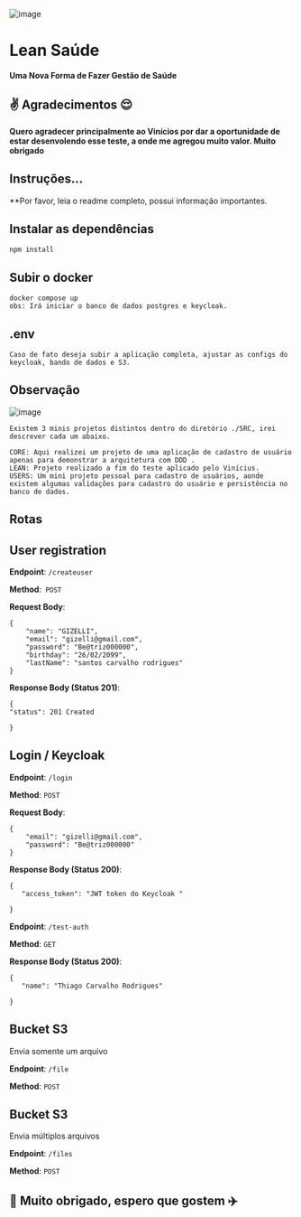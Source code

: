 ![image](https://github.com/thiagocarvalhorodrigues/leanSaude/assets/23345809/53ee0d43-364f-4e82-8921-34f062f452e8)

# Lean Saúde
**Uma Nova Forma de Fazer Gestão de Saúde**

##  :v: Agradecimentos :relieved:

**Quero agradecer principalmente ao Vinícios por dar a oportunidade de estar desenvolendo esse teste, a onde me agregou muito valor. Muito obrigado** 

## Instruções...

**Por favor, leia o readme completo, possui informação importantes.

## Instalar as dependências
```
npm install
```
## Subir o docker
```
docker compose up
obs: Irá iniciar o banco de dados postgres e keycloak.
```
## .env
```
Caso de fato deseja subir a aplicação completa, ajustar as configs do keycloak, bando de dados e S3.
```
##  Observação
![image](https://github.com/thiagocarvalhorodrigues/leanSaude/assets/23345809/78362b53-6892-476c-a7e1-250aee7d43aa)
```
Existem 3 minis projetos distintos dentro do diretório ./SRC, irei descrever cada um abaixo.

CORE: Aqui realizei um projeto de uma aplicação de cadastro de usuário apenas para demonstrar a arquitetura com DDD .
LEAN: Projeto realizado a fim do teste aplicado pelo Vinícius.
USERS: Um mini projeto pessoal para cadastro de usuários, aonde existem algumas validações para cadastro do usuário e persistência no banco de dados.
```

## Rotas

## User registration
**Endpoint**: ```/createuser```

**Method**:``` POST```

**Request Body**:

```
{
    "name": "GIZELLI",
    "email": "gizelli@gmail.com",
    "password": "Be@triz000000",
    "birthday": "26/02/2099",
    "lastName": "santos carvalho rodrigues"
}

```
**Response Body (Status 201)**:

```
{
"status": 201 Created

}

```

## Login / Keycloak
**Endpoint**: ```/login```

**Method**: ```POST```

**Request Body**:

```
{
    "email": "gizelli@gmail.com",
    "password": "Be@triz000000"
}
```

**Response Body (Status 200)**:

```
{
   "access_token": "JWT token do Keycloak "

}

```

**Endpoint**: ```/test-auth```

**Method**: ```GET```

**Response Body (Status 200)**:

```
{
   "name": "Thiago Carvalho Rodrigues"

}

```

## Bucket S3
Envia somente um arquivo

**Endpoint**: ```/file```

**Method**: ```POST```

## Bucket S3
Envia múltiplos arquivos

**Endpoint**: ```/files```

**Method**: ```POST```

## :tada: Muito obrigado, espero que gostem :airplane:

